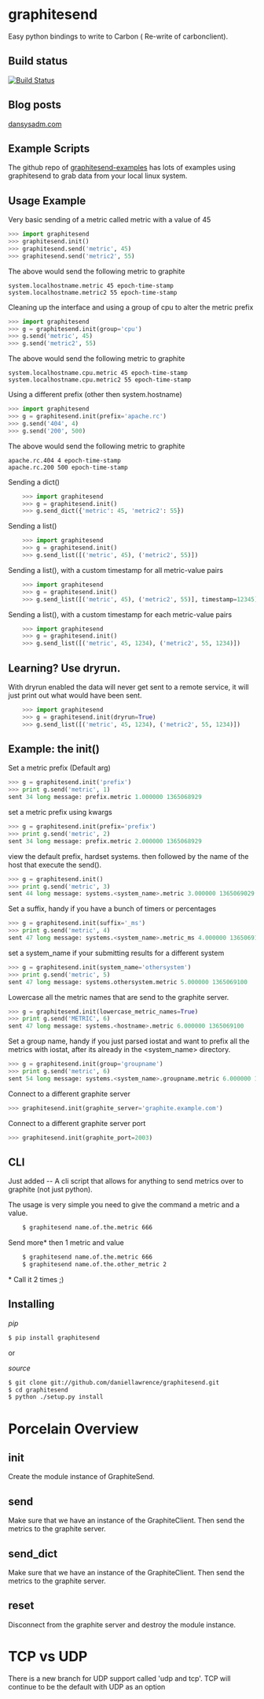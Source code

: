graphitesend
============

Easy python bindings to write to Carbon ( Re-write of carbonclient).


Build status
-------------
[![Build Status](https://travis-ci.org/daniellawrence/graphitesend.png)](https://travis-ci.org/daniellawrence/graphitesend)

Blog posts
-----------
[dansysadm.com](http://dansysadm.com/blog/sending_data_to_graphte_from_python.html)

Example Scripts
----------------
The github repo of [graphitesend-examples](https://github.com/daniellawrence/graphitesend-examples)
has lots of examples using graphitesend to grab data from your local linux system.


Usage Example
--------------

Very basic sending of a metric called metric with a value of 45

````python
>>> import graphitesend
>>> graphitesend.init()
>>> graphitesend.send('metric', 45)
>>> graphitesend.send('metric2', 55)
````

The above would send the following metric to graphite

    system.localhostname.metric 45 epoch-time-stamp
    system.localhostname.metric2 55 epoch-time-stamp


Cleaning up the interface and using a group of cpu to alter the metric prefix

````python
>>> import graphitesend
>>> g = graphitesend.init(group='cpu')
>>> g.send('metric', 45)
>>> g.send('metric2', 55)
````

The above would send the following metric to graphite

    system.localhostname.cpu.metric 45 epoch-time-stamp
    system.localhostname.cpu.metric2 55 epoch-time-stamp


Using a different prefix (other then system.hostname)

````python
>>> import graphitesend
>>> g = graphitesend.init(prefix='apache.rc')
>>> g.send('404', 4)
>>> g.send('200', 500)
````

The above would send the following metric to graphite

    apache.rc.404 4 epoch-time-stamp
    apache.rc.200 500 epoch-time-stamp


Sending a dict()

````python
    >>> import graphitesend
    >>> g = graphitesend.init()
    >>> g.send_dict({'metric': 45, 'metric2': 55})
````

Sending a list()

````python
    >>> import graphitesend
    >>> g = graphitesend.init()
    >>> g.send_list([('metric', 45), ('metric2', 55)])
````

Sending a list(), with a custom timestamp for all metric-value pairs

````python
    >>> import graphitesend
    >>> g = graphitesend.init()
    >>> g.send_list([('metric', 45), ('metric2', 55)], timestamp=12345)
````

Sending a list(), with a custom timestamp for each metric-value pairs

````python
    >>> import graphitesend
    >>> g = graphitesend.init()
    >>> g.send_list([('metric', 45, 1234), ('metric2', 55, 1234)])
````

Learning? Use dryrun.
----------------------

With dryrun enabled the data will never get sent to a remote service, it will
just print out what would have been sent.

````python
    >>> import graphitesend
    >>> g = graphitesend.init(dryrun=True)
    >>> g.send_list([('metric', 45, 1234), ('metric2', 55, 1234)])
````

Example: the init()
----------------

Set a metric prefix (Default arg)
````python
>>> g = graphitesend.init('prefix')
>>> print g.send('metric', 1)
sent 34 long message: prefix.metric 1.000000 1365068929
````

set a metric prefix using kwargs
````python
>>> g = graphitesend.init(prefix='prefix')
>>> print g.send('metric', 2)
sent 34 long message: prefix.metric 2.000000 1365068929
````
 
view the default prefix, hardset systems. then followed by the name of the
host that execute the send().
````python
>>> g = graphitesend.init()
>>> print g.send('metric', 3)
sent 44 long message: systems.<system_name>.metric 3.000000 1365069029
````

Set a suffix, handy if you have a bunch of timers or percentages
````python
>>> g = graphitesend.init(suffix='_ms')
>>> print g.send('metric', 4)
sent 47 long message: systems.<system_name>.metric_ms 4.000000 1365069100
````

set a system_name if your submitting results for a different system
````python
>>> g = graphitesend.init(system_name='othersystem')
>>> print g.send('metric', 5)
sent 47 long message: systems.othersystem.metric 5.000000 1365069100
````

Lowercase all the metric names that are send to the graphite server.
````python
>>> g = graphitesend.init(lowercase_metric_names=True)
>>> print g.send('METRIC', 6)
sent 47 long message: systems.<hostname>.metric 6.000000 1365069100
````


Set a group name, handy if you just parsed iostat and want to prefix all the 
metrics with iostat, after its already in the <system_name> directory.
````python
>>> g = graphitesend.init(group='groupname')
>>> print g.send('metric', 6)
sent 54 long message: systems.<system_name>.groupname.metric 6.000000 136506924
````

Connect to a different graphite server
````python
>>> graphitesend.init(graphite_server='graphite.example.com')
````

Connect to a different graphite server port
````python
>>> graphitesend.init(graphite_port=2003)
````




CLI
------------

Just added -- A cli script that allows for anything to send metrics over to 
graphite (not just python).

The usage is very simple you need to give the command a metric and a value.

````sh
	$ graphitesend name.of.the.metric 666
````

Send more\* then 1 metric and value

````sh
	$ graphitesend name.of.the.metric 666
	$ graphitesend name.of.the.other_metric 2
````

\* Call it 2 times ;)

Installing
----------

*pip*

````sh
$ pip install graphitesend
````

or

*source*

````sh
$ git clone git://github.com/daniellawrence/graphitesend.git
$ cd graphitesend
$ python ./setup.py install
````


Porcelain Overview
==================

init
-----  
Create the module instance of GraphiteSend.

send
-----
Make sure that we have an instance of the GraphiteClient. 
Then send the metrics to the graphite server.

send_dict
---------
Make sure that we have an instance of the GraphiteClient.
Then send the metrics to the graphite server.

reset
-----
Disconnect from the graphite server and destroy the module instance.


TCP vs UDP
==========

There is a new branch for UDP support called 'udp and tcp'.
TCP will continue to be the default with UDP as an option
